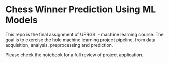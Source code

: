 # Chess Winner Prediction Using ML Models

This repo is the final assignment of UFRGS' - machine learning course. The goal is to exercise the hole machine learning project pipeline, from data acquisition, analysis, preprocessing and prediction.

Please check the notebook for a full review of project application.
